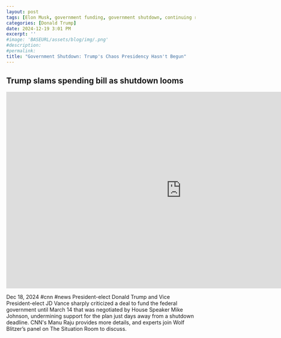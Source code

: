 ```yaml
---
layout: post
tags: [Elon Musk, government funding, government shutdown, continuing resolution, debt ceiling, Trump government disfunction, unelected governance, stopgap agreement, politics]
categories: [Donald Trump]
date: 2024-12-19 3:01 PM
excerpt: ''
#image: 'BASEURL/assets/blog/img/.png'
#description:
#permalink:
title: "Government Shutdown: Trump's Chaos Presidency Hasn't Begun"
---
```



## Trump slams spending bill as shutdown looms

<iframe width="932" height="524" src="https://www.youtube.com/embed/cgYyQKh1mp0" title="Trump slams spending bill as shutdown looms" frameborder="0" allow="accelerometer; autoplay; clipboard-write; encrypted-media; gyroscope; picture-in-picture; web-share" referrerpolicy="strict-origin-when-cross-origin" allowfullscreen></iframe>

Dec 18, 2024  #cnn #news
President-elect Donald Trump and Vice President-elect JD Vance sharply criticized a deal to fund the federal government until March 14 that was negotiated by House Speaker Mike Johnson, undermining support for the plan just days away from a shutdown deadline. CNN's Manu Raju provides more details, and experts join Wolf Blitzer’s panel on The Situation Room to discuss.
